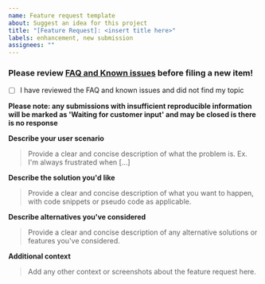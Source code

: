 ```yaml
---
name: Feature request template
about: Suggest an idea for this project
title: "[Feature Request]: <insert title here>"
labels: enhancement, new submission
assignees: ""
---
```


### Please review [FAQ and Known issues](https://github.com/microsoft/live-share-sdk/issues/8) before filing a new item!

- [ ] I have reviewed the FAQ and known issues and did not find my topic

**Please note: any submissions with insufficient reproducible information will be marked as 'Waiting for customer input' and may be closed is there is no response**

**Describe your user scenario**

> Provide a clear and concise description of what the problem is. Ex. I'm always frustrated when [...]

**Describe the solution you'd like**

> Provide a clear and concise description of what you want to happen, with code snippets or pseudo code as applicable.

**Describe alternatives you've considered**

> Provide a clear and concise description of any alternative solutions or features you've considered.

**Additional context**

> Add any other context or screenshots about the feature request here.
